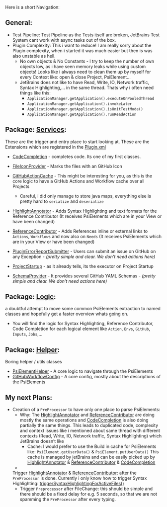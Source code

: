 Here is a short Navigation:

## General:

- Test Pipeline: Test Pipeline as the Tests itself are broken, JetBrains Test System cant work with async tasks out of
  the box.
- Plugin Complexity: This i want to reduce! I am really sorry about the Plugin complexity, when i started it was much
  easier but then is was also unstable as hell.
    - No own objects & No Constants - I try to keep the number of own objects low, as i have seen memory leaks while
      using custom objects! Looks like i always need to clean them up by myself for every Context like: open & close
      Project, PsiElement…
    - JetBrains does not like to have Read, Write, IO, Network traffic, Syntax Highlighting,… in the same thread. Thats
      why i often need things like this:
        - `ApplicationManager.getApplication().executeOnPooledThread`
        - `ApplicationManager.getApplication().invokeLater`
        - `ApplicationManager.getApplication().isUnitTestMode()`
        - `ApplicationManager.getApplication().runReadAction`

## Package:  [Services](https://github.com/YunaBraska/github-workflow-plugin/tree/main/src/main/java/com/github/yunabraska/githubworkflow/services):

These are the trigger and entry place to start looking at. These are the Extensions which are registered in
the  [Plugin.xml](https://github.com/YunaBraska/github-workflow-plugin/blob/main/src/main/resources/META-INF/plugin.xml)

- [CodeCompletion](https://github.com/YunaBraska/github-workflow-plugin/blob/main/src/main/java/com/github/yunabraska/githubworkflow/services/CodeCompletion.java)  -
  completes code. Its one of my first classes.
- [FileIconProvider](https://github.com/YunaBraska/github-workflow-plugin/blobmain/src/main/java/com/github/yunabraska/githubworkflow/services/FileIconProvider.java)  -
  Marks the files with an GitHub Icon
- [GitHubActionCache](https://github.com/YunaBraska/github-workflow-plugin/blob/main/src/main/java/com/github/yunabraska/githubworkflow/services/GitHubActionCache.java)  -
  This might be interesting for you, as this is the core logic to have a GitHub Actions and Workflow cache over all
  Projects
    - Careful, i did only manage to store java maps, everything else is pretty hard to  `serialize`  and  `deserialize`

- [HighlightAnnotator](https://github.com/YunaBraska/github-workflow-plugin/blob/main/src/main/java/com/github/yunabraska/githubworkflow/services/HighlightAnnotator.java)  -
  Adds Syntax Highlighting and text formats for the Reference Contributor (It receives PsiElements which are in your
  View or have been changed)
- [ReferenceContributor](https://github.com/YunaBraska/github-workflow-plugin/blob/main/src/main/java/com/github/yunabraska/githubworkflow/services/ReferenceContributor.java)  -
  Adds References inline or external links to  `Actions`,  `Workflows`  and now also on  `Needs`  (It receives
  PsiElements which are in your View or have been changed)
- [PluginErrorReportSubmitter](https://github.com/YunaBraska/github-workflow-plugin/blob/main/src/main/java/com/github/yunabraska/githubworkflow/services/PluginErrorReportSubmitter.java)  -
  Users can submit an issue on GitHub on any Exception -  _(pretty simple and clear. We don’t need actions here)_
- [ProjectStartup](https://github.com/YunaBraska/github-workflow-plugin/blob/main/src/main/java/com/github/yunabraska/githubworkflow/services/ProjectStartup.java)  -
  as it already tells, its the executor on Project Startup
- [SchemaProvider](https://github.com/YunaBraska/github-workflow-plugin/blob/main/src/main/java/com/github/yunabraska/githubworkflow/services/SchemaProvider.java)  -
  It provides several GitHub YAML Schemas -  _(pretty simple and clear. We don’t need actions here)_

## Package:  [Logic](https://github.com/YunaBraska/github-workflow-plugin/tree/main/src/main/java/com/github/yunabraska/githubworkflow/logic):

a doubtful attempt to move some common PsiElements extraction to named classes and hopefully get a faster overview whats
going on.

- You will find the logic for Syntax Highlighting, Reference Contributor, Code Completion for each logical element
  like  `Action`,  `Envs`,  `GitHub`,  `Inputs`,  `Jobs`,…

## Package:  [Helper](https://github.com/YunaBraska/github-workflow-plugin/tree/main/src/main/java/com/github/yunabraska/githubworkflow/helper):

Boring helper / utils classes

- [PsiElementHelper](https://github.com/YunaBraska/github-workflow-plugin/blob/main/src/main/java/com/github/yunabraska/githubworkflow/helper/PsiElementHelper.java)  -
  A core logic to navigate through the PsiElements
- [GitHubWorkflowConfig](https://github.com/YunaBraska/github-workflow-plugin/blob/main/src/main/java/com/github/yunabraska/githubworkflow/helper/GitHubWorkflowConfig.java)  -
  A core config, mostly about the descriptions of the PsiElements

## My next Plans:

- Creation of a  `PreProcessor`  to have only one place to parse PsiElements:
    - Why:
      The  [HighlightAnnotator](https://github.com/YunaBraska/github-workflow-plugin/blob/main/src/main/java/com/github/yunabraska/githubworkflow/services/HighlightAnnotator.java)
      and  [ReferenceContributor](https://github.com/YunaBraska/github-workflow-plugin/blob/main/src/main/java/com/github/yunabraska/githubworkflow/services/ReferenceContributor.java)
      are doing mostly the same operations
      and  [CodeCompletion](https://github.com/YunaBraska/github-workflow-plugin/blob/main/src/main/java/com/github/yunabraska/githubworkflow/services/CodeCompletion.java)
      is also doing partially the same things. This leads to duplicated code, complexity and context issues like i
      mentioned
      about same thread with different contexts (Read, Write, IO, Network traffic, Syntax Highlighting) which JetBrains
      doesn’t like
        - Cache: I would prefer to use the Build in cache for PsiElements
          like:  `PsiElement.getUserData()`  &  `PsiElement.putUserData()`  This cache is managed by jetBrains and can
          be
          easily
          picked up
          by  [HighlightAnnotator](https://github.com/YunaBraska/github-workflow-plugin/blob/main/src/main/java/com/github/yunabraska/githubworkflow/services/HighlightAnnotator.java)  &  [ReferenceContributor](https://github.com/YunaBraska/github-workflow-plugin/blob/main/src/main/java/com/github/yunabraska/githubworkflow/services/ReferenceContributor.java)  &  [CodeCompletion](https://github.com/YunaBraska/github-workflow-plugin/blob/main/src/main/java/com/github/yunabraska/githubworkflow/services/CodeCompletion.java)
    -
  Trigger  [HighlightAnnotator](https://github.com/YunaBraska/github-workflow-plugin/blob/main/src/main/java/com/github/yunabraska/githubworkflow/services/HighlightAnnotator.java)  &  [ReferenceContributor](https://github.com/YunaBraska/github-workflow-plugin/blob/main/src/main/java/com/github/yunabraska/githubworkflow/services/ReferenceContributor.java):
  after the  `PreProcessor`  is done. Currently i only know how to trigger Syntax
  Highlighting:  [triggerSyntaxHighlightingForActiveFiles()](https://github.com/YunaBraska/github-workflow-plugin/blob/main/src/main/java/com/github/yunabraska/githubworkflow/services/GitHubActionCache.java)
    - Trigger  `Preprocessor`  after FileChange: this should be simple and there should be a fixed delay for e.g. 5
      seconds,
      so that we are not spamming the  `PreProcessor`  after every typing.
